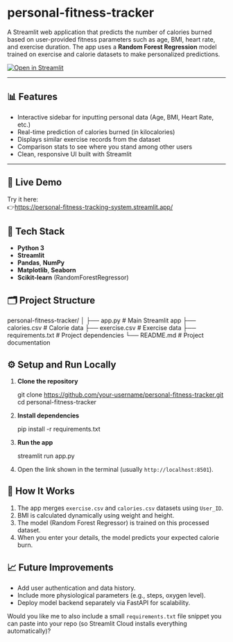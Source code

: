 # personal-fitness-tracker


A Streamlit web application that predicts the number of calories burned based on user-provided fitness parameters such as age, BMI, heart rate, and exercise duration. The app uses a **Random Forest Regression** model trained on exercise and calorie datasets to make personalized predictions.

[![Open in Streamlit](https://static.streamlit.io/badges/streamlit_badge_black_white.svg)](https://personal-fitness-tracking-system.streamlit.app/)

---

## 📊 Features

- Interactive sidebar for inputting personal data (Age, BMI, Heart Rate, etc.)
- Real-time prediction of calories burned (in kilocalories)
- Displays similar exercise records from the dataset
- Comparison stats to see where you stand among other users
- Clean, responsive UI built with Streamlit

---

## 🚀 Live Demo

Try it here:  
👉https://personal-fitness-tracking-system.streamlit.app/



## 🧠 Tech Stack

- **Python 3**
- **Streamlit**
- **Pandas**, **NumPy**
- **Matplotlib**, **Seaborn**
- **Scikit-learn** (RandomForestRegressor)



## 🗂️ Project Structure



personal-fitness-tracker/
│
├── app.py                   # Main Streamlit app
├── calories.csv             # Calorie data
├── exercise.csv             # Exercise data
├── requirements.txt         # Project dependencies
└── README.md                # Project documentation


## ⚙️ Setup and Run Locally

1. **Clone the repository**
   
   git clone https://github.com/your-username/personal-fitness-tracker.git
   cd personal-fitness-tracker


2. **Install dependencies**
   
   pip install -r requirements.txt
   

3. **Run the app**

   streamlit run app.py
   

4. Open the link shown in the terminal (usually `http://localhost:8501`).


## 🧾 How It Works

1. The app merges `exercise.csv` and `calories.csv` datasets using `User_ID`.
2. BMI is calculated dynamically using weight and height.
3. The model (Random Forest Regressor) is trained on this processed dataset.
4. When you enter your details, the model predicts your expected calorie burn.


## 📈 Future Improvements

* Add user authentication and data history.
* Include more physiological parameters (e.g., steps, oxygen level).
* Deploy model backend separately via FastAPI for scalability.


Would you like me to also include a small `requirements.txt` file snippet you can paste into your repo (so Streamlit Cloud installs everything automatically)?
```
